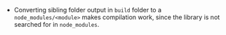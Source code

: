 - Converting sibling folder output in `build` folder to a `node_modules/<module>` makes compilation work, since the library is not searched for in `node_modules`.

